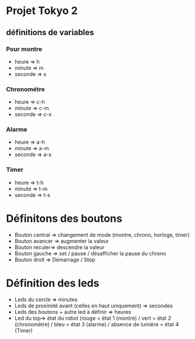 # Projet Tokyo 2

## définitions de variables 

### Pour montre
* heure => h
* minute => m
* seconde => s

### Chronométre

* heure => c-h
* minute => c-m
* seconde => c-s

### Alarme

* heure => a-h
* minute => a-m
* seconde => a-s

### Timer

* heure => t-h
* minute => t-m
* seconde => t-s


# Définitons des boutons

* Bouton central => changement de mode (montre, chrono, horloge, timer)
* Bouton avancer => augmenter la valeur
* Bouton reculer=> descendre la valeur
* Bouton gauche => set / pause / désafficher la pause du chrono
* Bouton droit => Démarrage / Stop

# Définition des leds

* Leds du cercle => minutes
* Leds de proximité avant (celles en haut uniquement) => secondes
* Leds des boutons + autre led à définir => heures
* Led du top=> état du robot (rouge = état 1 (montre) / vert = état 2 (chronomètre) / bleu = état 3 (alarme) / absence de lumière = état 4 (Timer)

